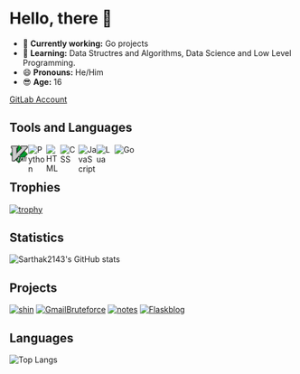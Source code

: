 # Hello, there 👋


- 🔭 **Currently working:** Go projects
- 🌱 **Learning:** Data Structres and Algorithms, Data Science and Low Level Programming.
- 😄 **Pronouns:** He/Him
- 😎 **Age:** 16

[GitLab Account](https://gitlab.com/Sarthak2143)

## Tools and Languages

<img align="left" alt="Vim" width="33px" src="https://raw.githubusercontent.com/github/explore/80688e429a7d4ef2fca1e82350fe8e3517d3494d/topics/vim/vim.png" />

<img align="left" alt="Python" width="32px" src="https://raw.githubusercontent.com/abrahamcalf/programming-languages-logos/master/src/python/python.svg" />

<img align="left" alt="HTML" width="25px" src="https://raw.githubusercontent.com/abrahamcalf/programming-languages-logos/master/src/html/html.svg" />

<img align="left" alt="CSS" width="32px" src="https://raw.githubusercontent.com/abrahamcalf/programming-languages-logos/master/src/css/css.svg" />

<img align="left" alt="JavaScript" width="32px" src="https://raw.githubusercontent.com/abrahamcalf/programming-languages-logos/master/src/javascript/javascript.svg" />

<img align="left" alt="Lua" width="32px" src="https://raw.githubusercontent.com/abrahamcalf/programming-languages-logos/master/src/lua/lua.svg" />

<img align="left" alt="Go" width="38px" src="https://raw.githubusercontent.com/abrahamcalf/programming-languages-logos/master/src/go/go.svg" />

<br>
<br>

## Trophies

[![trophy](https://github-profile-trophy.vercel.app/?username=Sarthak2143&theme=darkhub)](https://github.com/ryo-ma/github-profile-trophy)

## Statistics

![Sarthak2143's GitHub stats](https://github-readme-stats.vercel.app/api?username=Sarthak2143&show_icons=true&theme=github_dark)

## Projects

[![shin](https://github-readme-stats.vercel.app/api/pin/?username=Sarthak2143&repo=shin&theme=github_dark)](https://github.com/Sarthak2143/shin)
[![GmailBruteforce](https://github-readme-stats.vercel.app/api/pin/?username=Sarthak2143&repo=GmailBruteforce&theme=github_dark)](https://github.com/Sarthak2143/GmailBruteforce)
[![notes](https://github-readme-stats.vercel.app/api/pin/?username=Sarthak2143&repo=notes&theme=github_dark)](https://github.com/Sarthak2143/notes)
[![Flaskblog](https://github-readme-stats.vercel.app/api/pin/?username=Sarthak2143&repo=Flaskblog&theme=github_dark)](https://github.com/Sarthak2143/Flaskblog)
## Languages
![Top Langs](https://github-readme-stats.vercel.app/api/top-langs/?username=Sarthak2143&layout=compact&theme=github_dark)
